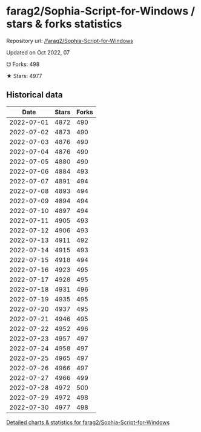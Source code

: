 # farag2/Sophia-Script-for-Windows / stars & forks statistics

Repository url: [/farag2/Sophia-Script-for-Windows](https://github.com/farag2/Sophia-Script-for-Windows)

Updated on Oct 2022, 07

☋ Forks: 498

★ Stars: 4977

## Historical data
| Date | Stars | Forks |
|------|-------|-------|
| 2022-07-01 | 4872 | 490 | 
| 2022-07-02 | 4873 | 490 | 
| 2022-07-03 | 4876 | 490 | 
| 2022-07-04 | 4876 | 490 | 
| 2022-07-05 | 4880 | 490 | 
| 2022-07-06 | 4884 | 493 | 
| 2022-07-07 | 4891 | 494 | 
| 2022-07-08 | 4893 | 494 | 
| 2022-07-09 | 4894 | 494 | 
| 2022-07-10 | 4897 | 494 | 
| 2022-07-11 | 4905 | 493 | 
| 2022-07-12 | 4906 | 493 | 
| 2022-07-13 | 4911 | 492 | 
| 2022-07-14 | 4915 | 493 | 
| 2022-07-15 | 4918 | 494 | 
| 2022-07-16 | 4923 | 495 | 
| 2022-07-17 | 4928 | 495 | 
| 2022-07-18 | 4931 | 496 | 
| 2022-07-19 | 4935 | 495 | 
| 2022-07-20 | 4937 | 495 | 
| 2022-07-21 | 4946 | 495 | 
| 2022-07-22 | 4952 | 496 | 
| 2022-07-23 | 4957 | 497 | 
| 2022-07-24 | 4958 | 497 | 
| 2022-07-25 | 4965 | 497 | 
| 2022-07-26 | 4966 | 497 | 
| 2022-07-27 | 4966 | 499 | 
| 2022-07-28 | 4972 | 500 | 
| 2022-07-29 | 4972 | 498 | 
| 2022-07-30 | 4977 | 498 | 


[Detailed charts & statistics for farag2/Sophia-Script-for-Windows](https://reviewgithub.com/rep/farag2/Sophia-Script-for-Windows)
